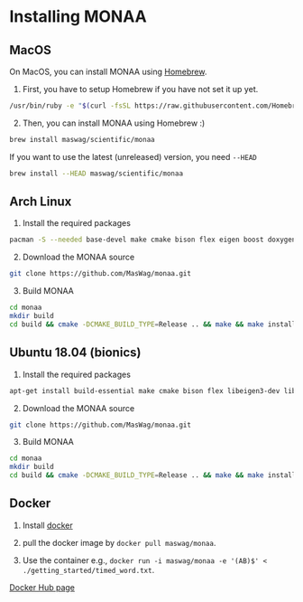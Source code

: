 Installing MONAA
================

MacOS
-----

On MacOS, you can install MONAA using [Homebrew](https://brew.sh).

1. First, you have to setup Homebrew if you have not set it up yet.

```bash
/usr/bin/ruby -e "$(curl -fsSL https://raw.githubusercontent.com/Homebrew/install/master/install)"
```

2. Then, you can install MONAA using Homebrew :)

```bash
brew install maswag/scientific/monaa
```

If you want to use the latest (unreleased) version, you need `--HEAD`

```bash
brew install --HEAD maswag/scientific/monaa
```

Arch Linux
----------

1. Install the required packages

```bash
pacman -S --needed base-devel make cmake bison flex eigen boost doxygen git
```

2. Download the MONAA source

```bash
git clone https://github.com/MasWag/monaa.git
```

3. Build MONAA

```bash
cd monaa
mkdir build
cd build && cmake -DCMAKE_BUILD_TYPE=Release .. && make && make install
```

Ubuntu 18.04 (bionics)
----------------------

1. Install the required packages

```bash
apt-get install build-essential make cmake bison flex libeigen3-dev libboost-all-dev doxygen git
```

2. Download the MONAA source

```bash
git clone https://github.com/MasWag/monaa.git
```

3. Build MONAA

```bash
cd monaa
mkdir build
cd build && cmake -DCMAKE_BUILD_TYPE=Release .. && make && make install
```

Docker
------


1. Install [docker](https://www.docker.com/)

2. pull the docker image by `docker pull maswag/monaa`.

3. Use the container e.g., `docker run -i maswag/monaa -e '(AB)$' < ./getting_started/timed_word.txt`.

[Docker Hub page](https://cloud.docker.com/u/maswag/repository/docker/maswag/monaa)
